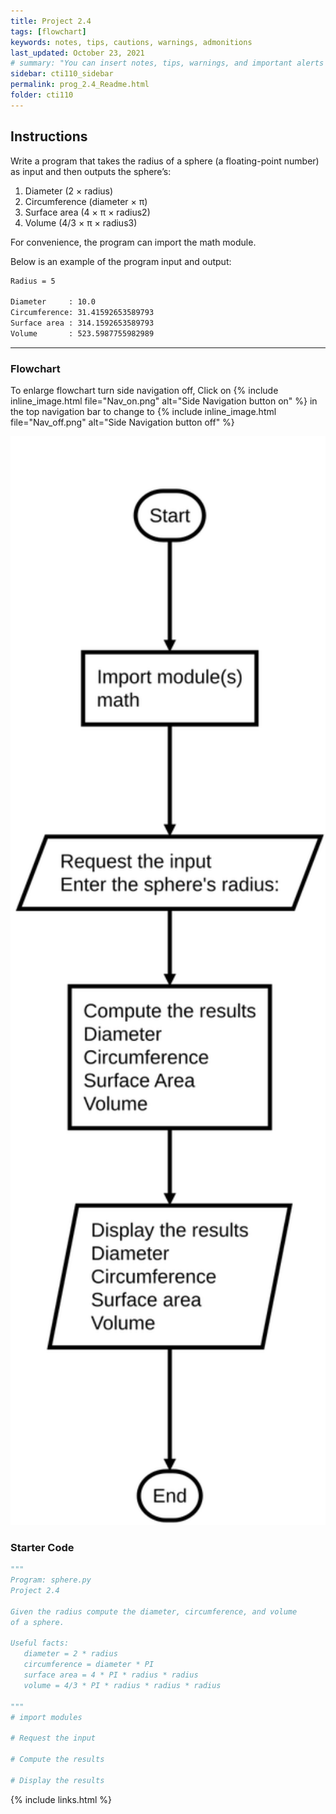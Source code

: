 ```yaml
---
title: Project 2.4
tags: [flowchart]
keywords: notes, tips, cautions, warnings, admonitions
last_updated: October 23, 2021
# summary: "You can insert notes, tips, warnings, and important alerts in your content. These notes are stored as shortcodes made available through the linksrefs.hmtl include."
sidebar: cti110_sidebar
permalink: prog_2.4_Readme.html
folder: cti110
---
```


## Instructions

Write a program that takes the radius of a sphere (a floating-point number) as input and then outputs the sphere’s:

1. Diameter (2 × radius)
2. Circumference (diameter × π)
3. Surface area (4 × π × radius2)
4. Volume (4/3 × π × radius3)

For convenience, the program can import the math module.

Below is an example of the program input and output:

```bash
Radius = 5

Diameter     : 10.0
Circumference: 31.41592653589793
Surface area : 314.1592653589793
Volume       : 523.5987755982989
```

---

### Flowchart

To enlarge flowchart turn side navigation off, Click on {% include inline_image.html
file="Nav_on.png" alt="Side Navigation button on" %} in the top navigation bar to change to {% include inline_image.html
file="Nav_off.png" alt="Side Navigation button off" %}

<!-- ![sphere flowchart](sphere.flow.svg) -->

<img src="../../images/cti110_p_2.4_sphere.flowchart.svg" style="width: 600px;"/>

### Starter Code

```python
"""
Program: sphere.py
Project 2.4

Given the radius compute the diameter, circumference, and volume
of a sphere.

Useful facts:
   diameter = 2 * radius
   circumference = diameter * PI
   surface area = 4 * PI * radius * radius
   volume = 4/3 * PI * radius * radius * radius

"""
# import modules

# Request the input

# Compute the results

# Display the results

```

{% include links.html %}
